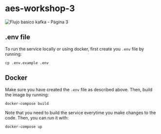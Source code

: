 # aes-workshop-3


![Flujo basico kafka - Página 3](https://github.com/EduardoChaparro89/aes-workshop-3/assets/158863677/9cd03a87-33db-453a-b06e-5bbbf899b32c)

## .env file

To run the service locally or using docker, first create you `.env` file by running:

```shell
cp .env.example .env
```

## Docker

Make sure you have created the `.env` file as described above. Then, build the image by running:

```shell
docker-compose build
```

Note that you need to build the service everytime you make changes to the code. Then, you can run it with:

```shell
docker-compose up
```
